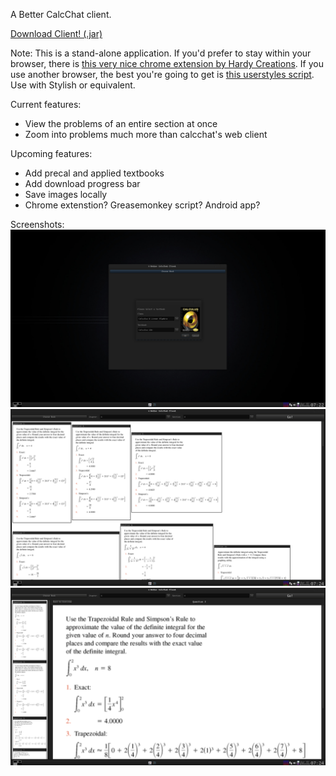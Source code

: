 A Better CalcChat client.

[Download Client! (.jar)](https://drive.google.com/file/d/0B4xCmMA9eS2jZXhzcHpDc25zdzQ/view?usp=sharing)

Note: This is a stand-alone application. 
If you'd prefer to stay within your browser, there is [this very nice chrome extension by Hardy Creations](https://chrome.google.com/webstore/detail/calc-chat-cleanup/ghbaoonbpgameecbhgmlcomljjdikbln?hl=en-US). 
If you use another browser, the best you're going to get is [this userstyles script](https://userstyles.org/styles/86113/calcchat-reflowed). Use with Stylish or equivalent.

Current features:
- View the problems of an entire section at once
- Zoom into problems much more than calcchat's web client

Upcoming features:
- Add precal and applied textbooks
- Add download progress bar
- Save images locally
- Chrome extenstion? Greasemonkey script? Android app?

Screenshots:
![Book Selector](https://github.com/thepaperpilot/BetterCalcChat/raw/master/screenshots/Screenshot%20-%2004012015%20-%2007:22:35%20AM.png)
![Overview Mode](https://github.com/thepaperpilot/BetterCalcChat/raw/master/screenshots/Screenshot%20-%2004012015%20-%2007:24:33%20AM.png)
![Gallery Mode](https://github.com/thepaperpilot/BetterCalcChat/raw/master/screenshots/Screenshot%20-%2004012015%20-%2007:24:45%20AM.png)
